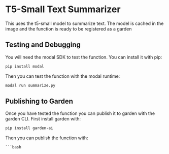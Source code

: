 # T5-Small Text Summarizer
This uses the t5-small model to summarize text. The model is cached in the image and 
the function is ready to be registered as a garden

## Testing and Debugging
You will need the modal SDK to test the function. You can install it with pip:
```bash
pip install modal
```

Then you can test the function with the modal runtime:
```bash
modal run summarize.py
```

## Publishing to Garden
Once you have tested the function you can publish it to garden with the garden CLI.
First install garden with:
```bash
pip install garden-ai
```

Then you can publish the function with:
```
```bash

